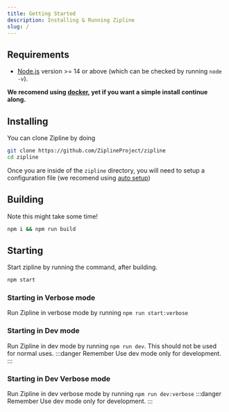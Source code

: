 ```yaml
---
title: Getting Started
description: Installing & Running Zipline
slug: /
---
```


## Requirements

- [Node.js](https://nodejs.org/en/download/) version >= 14 or above (which can be checked by running `node -v`).

**We recomend using [docker](/docs/docker), yet if you want a simple install continue along.**

## Installing
You can clone Zipline by doing

```bash
git clone https://github.com/ZiplineProject/zipline
cd zipline
```

Once you are inside of the `zipline` directory, you will need to setup a configuration file (we recomend using [auto setup](/docs/auto))

## Building
Note this might take some time!
```bash
npm i && npm run build
```

## Starting
Start zipline by running the command, after building.
```bash
npm start
```

### Starting in Verbose mode

Run Zipline in verbose mode by running `npm run start:verbose`

### Starting in Dev mode

Run Zipline in dev mode by running `npm run dev`. This should not be used for normal uses.
:::danger Remember
Use dev mode only for development.
:::

### Starting in Dev Verbose mode

Run Zipline in dev verbose mode by running `npm run dev:verbose`
:::danger Remember
Use dev mode only for development.
:::
